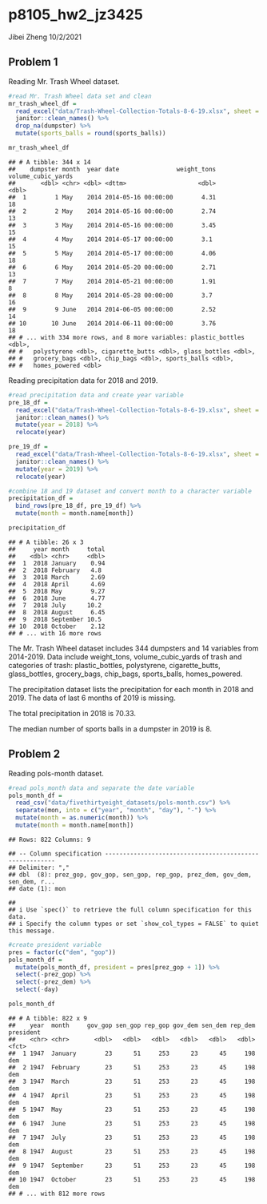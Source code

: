 p8105\_hw2\_jz3425
================
Jibei Zheng
10/2/2021

## Problem 1

Reading Mr. Trash Wheel dataset.

``` r
#read Mr. Trash Wheel data set and clean
mr_trash_wheel_df = 
  read_excel("data/Trash-Wheel-Collection-Totals-8-6-19.xlsx", sheet = "Mr. Trash Wheel", range = "A2:N408") %>% 
  janitor::clean_names() %>% 
  drop_na(dumpster) %>% 
  mutate(sports_balls = round(sports_balls)) 

mr_trash_wheel_df
```

    ## # A tibble: 344 x 14
    ##    dumpster month  year date                weight_tons volume_cubic_yards
    ##       <dbl> <chr> <dbl> <dttm>                    <dbl>              <dbl>
    ##  1        1 May    2014 2014-05-16 00:00:00        4.31                 18
    ##  2        2 May    2014 2014-05-16 00:00:00        2.74                 13
    ##  3        3 May    2014 2014-05-16 00:00:00        3.45                 15
    ##  4        4 May    2014 2014-05-17 00:00:00        3.1                  15
    ##  5        5 May    2014 2014-05-17 00:00:00        4.06                 18
    ##  6        6 May    2014 2014-05-20 00:00:00        2.71                 13
    ##  7        7 May    2014 2014-05-21 00:00:00        1.91                  8
    ##  8        8 May    2014 2014-05-28 00:00:00        3.7                  16
    ##  9        9 June   2014 2014-06-05 00:00:00        2.52                 14
    ## 10       10 June   2014 2014-06-11 00:00:00        3.76                 18
    ## # ... with 334 more rows, and 8 more variables: plastic_bottles <dbl>,
    ## #   polystyrene <dbl>, cigarette_butts <dbl>, glass_bottles <dbl>,
    ## #   grocery_bags <dbl>, chip_bags <dbl>, sports_balls <dbl>,
    ## #   homes_powered <dbl>

Reading precipitation data for 2018 and 2019.

``` r
#read precipitation data and create year variable
pre_18_df = 
  read_excel("data/Trash-Wheel-Collection-Totals-8-6-19.xlsx", sheet = "2018 Precipitation", range = "A2:B15") %>% 
  janitor::clean_names() %>% 
  mutate(year = 2018) %>% 
  relocate(year)

pre_19_df = 
  read_excel("data/Trash-Wheel-Collection-Totals-8-6-19.xlsx", sheet = "2019 Precipitation", range = "A2:B15") %>% 
  janitor::clean_names() %>% 
  mutate(year = 2019) %>% 
  relocate(year)

#combine 18 and 19 dataset and convert month to a character variable
precipitation_df = 
  bind_rows(pre_18_df, pre_19_df) %>% 
  mutate(month = month.name[month])

precipitation_df
```

    ## # A tibble: 26 x 3
    ##     year month     total
    ##    <dbl> <chr>     <dbl>
    ##  1  2018 January    0.94
    ##  2  2018 February   4.8 
    ##  3  2018 March      2.69
    ##  4  2018 April      4.69
    ##  5  2018 May        9.27
    ##  6  2018 June       4.77
    ##  7  2018 July      10.2 
    ##  8  2018 August     6.45
    ##  9  2018 September 10.5 
    ## 10  2018 October    2.12
    ## # ... with 16 more rows

The Mr. Trash Wheel dataset includes 344 dumpsters and 14 variables from
2014-2019. Data include weight\_tons, volume\_cubic\_yards of trash and
categories of trash: plastic\_bottles, polystyrene, cigarette\_butts,
glass\_bottles, grocery\_bags, chip\_bags, sports\_balls,
homes\_powered.

The precipitation dataset lists the precipitation for each month in 2018
and 2019. The data of last 6 months of 2019 is missing.

The total precipitation in 2018 is 70.33.

The median number of sports balls in a dumpster in 2019 is 8.

## Problem 2

Reading pols-month dataset.

``` r
#read pols_month data and separate the date variable
pols_month_df = 
  read_csv("data/fivethirtyeight_datasets/pols-month.csv") %>% 
  separate(mon, into = c("year", "month", "day"), "-") %>% 
  mutate(month = as.numeric(month)) %>% 
  mutate(month = month.name[month])
```

    ## Rows: 822 Columns: 9

    ## -- Column specification --------------------------------------------------------
    ## Delimiter: ","
    ## dbl  (8): prez_gop, gov_gop, sen_gop, rep_gop, prez_dem, gov_dem, sen_dem, r...
    ## date (1): mon

    ## 
    ## i Use `spec()` to retrieve the full column specification for this data.
    ## i Specify the column types or set `show_col_types = FALSE` to quiet this message.

``` r
#create president variable
pres = factor(c("dem", "gop"))
pols_month_df = 
  mutate(pols_month_df, president = pres[prez_gop + 1]) %>% 
  select(-prez_gop) %>% 
  select(-prez_dem) %>% 
  select(-day)

pols_month_df
```

    ## # A tibble: 822 x 9
    ##    year  month     gov_gop sen_gop rep_gop gov_dem sen_dem rep_dem president
    ##    <chr> <chr>       <dbl>   <dbl>   <dbl>   <dbl>   <dbl>   <dbl> <fct>    
    ##  1 1947  January        23      51     253      23      45     198 dem      
    ##  2 1947  February       23      51     253      23      45     198 dem      
    ##  3 1947  March          23      51     253      23      45     198 dem      
    ##  4 1947  April          23      51     253      23      45     198 dem      
    ##  5 1947  May            23      51     253      23      45     198 dem      
    ##  6 1947  June           23      51     253      23      45     198 dem      
    ##  7 1947  July           23      51     253      23      45     198 dem      
    ##  8 1947  August         23      51     253      23      45     198 dem      
    ##  9 1947  September      23      51     253      23      45     198 dem      
    ## 10 1947  October        23      51     253      23      45     198 dem      
    ## # ... with 812 more rows
